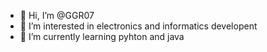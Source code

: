 - 👋 Hi, I’m @GGR07
- 👀 I’m interested in electronics and informatics developent 
- 🌱 I’m currently learning pyhton and java 

<!---
GGR07/GGR07 is a ✨ special ✨ repository because its `README.md` (this file) appears on your GitHub profile.
You can click the Preview link to take a look at your changes.
--->
